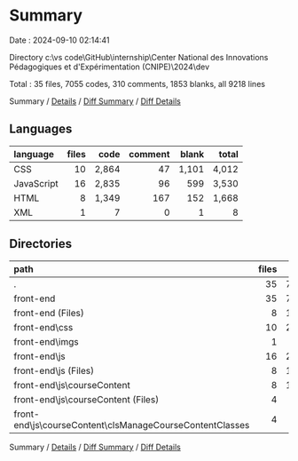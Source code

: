 # Summary

Date : 2024-09-10 02:14:41

Directory c:\\vs code\\GitHub\\internship\\Center National des Innovations Pédagogiques et d'Expérimentation (CNIPE)\\2024\\dev

Total : 35 files,  7055 codes, 310 comments, 1853 blanks, all 9218 lines

Summary / [Details](details.md) / [Diff Summary](diff.md) / [Diff Details](diff-details.md)

## Languages
| language | files | code | comment | blank | total |
| :--- | ---: | ---: | ---: | ---: | ---: |
| CSS | 10 | 2,864 | 47 | 1,101 | 4,012 |
| JavaScript | 16 | 2,835 | 96 | 599 | 3,530 |
| HTML | 8 | 1,349 | 167 | 152 | 1,668 |
| XML | 1 | 7 | 0 | 1 | 8 |

## Directories
| path | files | code | comment | blank | total |
| :--- | ---: | ---: | ---: | ---: | ---: |
| . | 35 | 7,055 | 310 | 1,853 | 9,218 |
| front-end | 35 | 7,055 | 310 | 1,853 | 9,218 |
| front-end (Files) | 8 | 1,349 | 167 | 152 | 1,668 |
| front-end\\css | 10 | 2,864 | 47 | 1,101 | 4,012 |
| front-end\\imgs | 1 | 7 | 0 | 1 | 8 |
| front-end\\js | 16 | 2,835 | 96 | 599 | 3,530 |
| front-end\\js (Files) | 8 | 1,833 | 57 | 383 | 2,273 |
| front-end\\js\\courseContent | 8 | 1,002 | 39 | 216 | 1,257 |
| front-end\\js\\courseContent (Files) | 4 | 216 | 3 | 49 | 268 |
| front-end\\js\\courseContent\\clsManageCourseContentClasses | 4 | 786 | 36 | 167 | 989 |

Summary / [Details](details.md) / [Diff Summary](diff.md) / [Diff Details](diff-details.md)